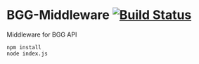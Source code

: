 BGG-Middleware [![Build Status](https://travis-ci.org/kjaenicke/BGG-Middleware.png)](https://travis-ci.org/kjaenicke/BGG-Middleware)
==============

Middleware for BGG API

```
npm install
node index.js
```